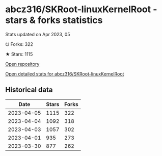 # abcz316/SKRoot-linuxKernelRoot - stars & forks statistics

Stats updated on Apr 2023, 05

☋ Forks: 322

★ Stars: 1115

[Open repository](https://github.com/abcz316/SKRoot-linuxKernelRoot)

[Open detailed stats for abcz316/SKRoot-linuxKernelRoot](https://reviewgithub.com/rep/abcz316/SKRoot-linuxKernelRoot)

## Historical data
| Date | Stars | Forks |
|------|-------|-------|
| 2023-04-05 | 1115 | 322 | 
| 2023-04-04 | 1092 | 318 | 
| 2023-04-03 | 1057 | 302 | 
| 2023-04-01 | 935 | 273 | 
| 2023-03-30 | 877 | 262 | 

